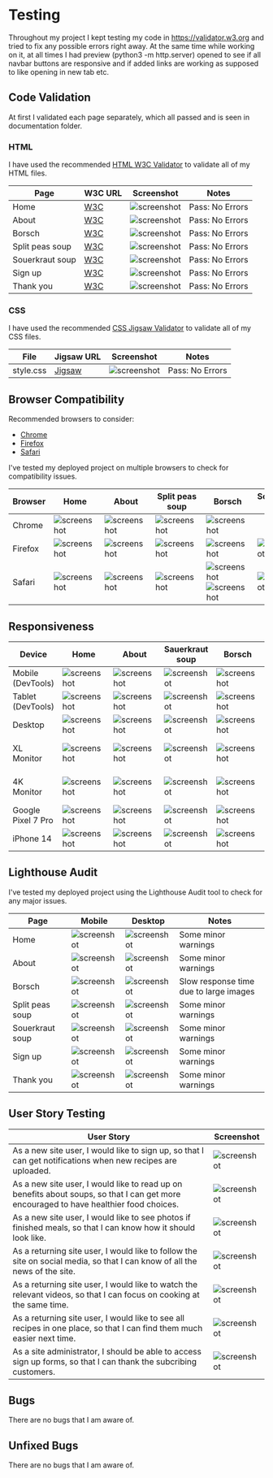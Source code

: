 # Testing




Throughout my project I kept testing my code in https://validator.w3.org and tried to fix any possible errors right away. At the same time while working on it, at all times I had preview (python3 -m http.server) opened to see if all navbar buttons are responsive and if added links are working as supposed to like opening in new tab etc.


## Code Validation

At first I validated each page separately, which all passed and is seen in documentation folder.

### HTML

I have used the recommended [HTML W3C Validator](https://validator.w3.org) to validate all of my HTML files.


| Page | W3C URL | Screenshot | Notes |
| --- | --- | --- | --- |
| Home | [W3C](https://validator.w3.org/nu/?doc=https%3A%2F%2FBoka-Krista.github.io%2FHealthy-warming-soups%2Findex.html) | ![screenshot](documentation/TESTING.md/index.png) | Pass: No Errors |
| About | [W3C](https://validator.w3.org/nu/?doc=https%3A%2F%2FBoka-Krista.github.io%2FHealthy-warming-soups%2Fabout.html) | ![screenshot](documentation/TESTING.md/about.png) | Pass: No Errors |
| Borsch | [W3C](https://validator.w3.org/nu/?doc=https%3A%2F%2FBoka-Krista.github.io%2FHealthy-warming-soups%2Fborsch.html) | ![screenshot](documentation/TESTING.md/borsch.png) | Pass: No Errors |
| Split peas soup | [W3C](https://validator.w3.org/nu/?doc=https%3A%2F%2FBoka-Krista.github.io%2FHealthy-warming-soups%2Fsplit-peas-soup.html) | ![screenshot](documentation/TESTING.md/split-peas-soup.png) | Pass: No Errors |
| Souerkraut soup | [W3C](https://validator.w3.org/nu/?doc=https%3A%2F%2FBoka-Krista.github.io%2FHealthy-warming-soups%2Fsouerkraut-soup.html) | ![screenshot](documentation/TESTING.md/souerkraut.png) | Pass: No Errors |
| Sign up | [W3C](https://validator.w3.org/nu/?doc=https%3A%2F%2FBoka-Krista.github.io%2FHealthy-warming-soups%2Fsign-up.html) | ![screenshot](documentation/TESTING.md/sign-up.png) |  Pass: No Errors|
| Thank you | [W3C](https://validator.w3.org/nu/?doc=https%3A%2F%2FBoka-Krista.github.io%2FHealthy-warming-soups%2Fthank-you.html) | ![screenshot](documentation/TESTING.md/thank-you.png) | Pass: No Errors |

### CSS

I have used the recommended [CSS Jigsaw Validator](https://jigsaw.w3.org/css-validator) to validate all of my CSS files.


| File | Jigsaw URL | Screenshot | Notes |
| --- | --- | --- | --- |
| style.css | [Jigsaw](https://jigsaw.w3.org/css-validator/validator?uri=https%3A%2F%2FBoka-Krista.github.io%2FHealthy-warming-soups) | ![screenshot](documentation/TESTING.md/css.png) | Pass: No Errors |


## Browser Compatibility


Recommended browsers to consider:
- [Chrome](https://www.google.com/chrome)
- [Firefox](https://www.mozilla.org/firefox)
- [Safari](https://support.apple.com/downloads/safari)



I've tested my deployed project on multiple browsers to check for compatibility issues.

| Browser | Home | About | Split peas soup | Borsch |  Souerkraut soup | Sign up | Thank you note| Notes |
| --- | --- | --- | --- | --- | --- | --- | --- | --- |
| Chrome | ![screenshot](documentation/TESTING.md/google-chrome.png)| ![screenshot](documentation/TESTING.md/chrome-about.png) | ![screenshot](documentation/TESTING.md/chrome-split-peas.png) | ![screenshot](documentation/TESTING.md/chrome-borsch.png) | |![screenshot](documentation/TESTING.md/chrome-souerkraut-soup.png) |  ![screenshot](documentation/TESTING.md/chrome-sign-up.png) | ![screenshot](documentation/TESTING.md/chrome-thank-you.png) | Works as expected |
| Firefox | ![screenshot](documentation/TESTING.md/firefox.png) | ![screenshot](documentation/TESTING.md/firefox-about.png) | ![screenshot](documentation/TESTING.md/firefox-split-peas-soup.png) | ![screenshot](documentation/TESTING.md/firefox-borsch.png) |![screenshot](documentation/TESTING.md/firefox-souerkraut-soup.png) |![screenshot](documentation/TESTING.md/firefox-sign-up.png) |![screenshot](documentation/TESTING.md/firefox-thank-you.png) | Works as expected |
| Safari | ![screenshot](documentation/TESTING.md/safari.png) | ![screenshot](documentation/TESTING.md/safari-about.png) | ![screenshot](documentation/TESTING.md/safari-split-peas.png) | ![screenshot](documentation/TESTING.md/safari-borsch.png)![screenshot](documentation/TESTING.md/safari-souerkraut.png) |![screenshot](documentation/TESTING.md/safari-sign-up.png) | ![screenshot](documentation/TESTING.md/safari-thank-you.png) | Minor CSS differences |

## Responsiveness



| Device | Home | About | Sauerkraut soup | Borsch | Split peas soup | Sign up | Thank you note | Notes |
| --- | --- | --- | --- | --- | --- | --- | --- | --- |
| Mobile (DevTools) | ![screenshot](documentation/TESTING.md/mobile-home.png) | ![screenshot](documentation/TESTING.md/mobile-about.png) | ![screenshot](documentation/TESTING.md/mobile-souerkraut.png) | ![screenshot](documentation/TESTING.md/mobile-borsch.png) |![screenshot](documentation/TESTING.md/mobile-split-peas.png) | ![screenshot](documentation/TESTING.md/mobile-signup.png) |![screenshot](documentation/TESTING.md/mobile-thankyou.png) | Works as expected |
| Tablet (DevTools) | ![screenshot](documentation/TESTING.md/tablet-home.png) | ![screenshot](documentation/TESTING.md/tablet-about.png) | ![screenshot](documentation/TESTING.md/tablet-souerkraut.png) | ![screenshot](documentation/TESTING.md/tablet-borsch.png) |![screenshot](documentation/TESTING.md/tablet-split-peas.png) |![screenshot](documentation/TESTING.md/tablet-signup.png) |![screenshot](documentation/TESTING.md/tablet-thankyou.png) | Works as expected |
| Desktop | ![screenshot](documentation/TESTING.md/google-chrome.png) | ![screenshot](documentation/TESTING.md/chrome-about.png) | ![screenshot](documentation/TESTING.md/chrome-souerkraut-soup.png) | ![screenshot](documentation/TESTING.md/chrome-borsch.png) |![screenshot](documentation/TESTING.md/chrome-split-peas.png) |![screenshot](documentation/TESTING.md/chrome-sign-up.png) |![screenshot](documentation/TESTING.md/chrome-thank-you.png) | Works as expected |
| XL Monitor | ![screenshot](documentation/TESTING.md/xl-home.png) | ![screenshot](documentation/TESTING.md/xl-about.png) | ![screenshot](documentation/TESTING.md/xl-souerkraut.png) | ![screenshot](documentation/TESTING.md/xl-borsch.png) | ![screenshot](documentation/TESTING.md/xl-split-peas.png) |![screenshot](documentation/TESTING.md/xl-signup.png) |![screenshot](documentation/TESTING.md/xl-thank-you.png) | Scaling starts to stretch |
| 4K Monitor | ![screenshot](documentation/TESTING.md/4K-home.png) | ![screenshot](documentation/TESTING.md/4K-about.png) | ![screenshot](documentation/TESTING.md/4K-soerkraut.png) | ![screenshot](documentation/TESTING.md/4K-borsch.png) |![screenshot](documentation/TESTING.md/4K-split-peas.png) |![screenshot](documentation/TESTING.md/4K-signup.png) |![screenshot](documentation/TESTING.md/4K-thsnkyou.png) | Noticeable scaling issues |
| Google Pixel 7 Pro | ![screenshot](documentation/TESTING.md/pixel7pro-home.png) | ![screenshot](documentation/TESTING.md/pixel7pro-about.png) | ![screenshot](documentation/TESTING.md/pixel7pro-souerkraut.png) | ![screenshot](documentation/TESTING.md/pixel7pro-borsch.png) |![screenshot](documentation/TESTING.md/pixel7pro-split-peas.png) |![screenshot](documentation/TESTING.md/pixel7pro-signup.png) |![screenshot](documentation/TESTING.md/pixel7pro-thankyou.png) | Works as expected |
| iPhone 14 | ![screenshot](documentation/TESTING.md/iphone-home.png) | ![screenshot](documentation/TESTING.md/iphone-about.png) | ![screenshot](documentation/TESTING.md/iphone-souerkraut.png) | ![screenshot](documentation/TESTING.md/iphone-borsch.png) |![screenshot](documentation/TESTING.md/iphone-split-peas.png) |![screenshot](documentation/TESTING.md/iphone-signup.png) |![screenshot](documentation/TESTING.md/iphone-thankyou.png) | Works as expected |


## Lighthouse Audit

I've tested my deployed project using the Lighthouse Audit tool to check for any major issues.

| Page | Mobile | Desktop | Notes |
| --- | --- | --- | --- | 
| Home | ![screenshot](documentation/TESTING.md/lighthouse-mobile-home.png) | ![screenshot](documentation/TESTING.md/lighthouse-desktop-home.png) | Some minor warnings |
| About | ![screenshot](documentation/TESTING.md/lighthouse-mobile-about.png) | ![screenshot](documentation/TESTING.md/lighthouse-desktop-about.png) | Some minor warnings |
| Borsch| ![screenshot](documentation/TESTING.md/lighthouse-mobile-borsch.png) | ![screenshot](documentation/TESTING.md/lighthouse-desktop-borsch.png) | Slow response time due to large images |
| Split peas soup | ![screenshot](documentation/TESTING.md/lighthouse-mobile-split-peas.png) | ![screenshot](documentation/TESTING.md/lighthouse-desktop-split-peas.png) | Some minor warnings |
| Souerkraut soup | ![screenshot](documentation/TESTING.md/lighthouse-mobile-souerkraut.png) | ![screenshot](documentation/TESTING.md/lighthouse-desktop-souerkraut.png) | Some minor warnings |
| Sign up | ![screenshot](documentation/TESTING.md/lighthouse-mobile-signup.png) | ![screenshot](documentation/TESTING.md/lighthouse-desktop-signup.png) | Some minor warnings |
| Thank you | ![screenshot](documentation/TESTING.md/lighthouse-mobile-thankyou.png) | ![screenshot](documentation/TESTING.md/lighthouse-mobile-thankyou.png) | Some minor warnings |

## User Story Testing



| User Story | Screenshot |
| --- | --- | 
| As a new site user, I would like to sign up, so that I can get notifications when new recipes are uploaded. | ![screenshot](documentation/features/signing-up-feature.png) |
| As a new site user, I would like to read up on benefits about soups, so that I can get more encouraged to have healthier food choices. | ![screenshot](documentation/features/button-for-additional-information-feature.png) |
| As a new site user, I would like to see photos if finished meals, so that I can know how it should look like. | ![screenshot](documentation/features/image-feature.png) |
| As a returning site user, I would like to follow the site on social media, so that I can know of all the news of the site. | ![screenshot](documentation/features/footer-feature.png) |
| As a returning site user, I would like to watch the relevant videos, so that I can focus on cooking at the same time. | ![screenshot](documentation/features/button-for-video-tutorial-feature.png) |
| As a returning site user, I would like to see all recipes in one place, so that I can find them much easier next time. | ![screenshot](documentation/features/nav-bar-feature.png) |
| As a site administrator, I should be able to access sign up forms, so that I can thank the subcribing customers. | ![screenshot](documentation/features/thank-you-note-feature.png) |


## Bugs

There are no bugs that I am aware of.

## Unfixed Bugs

There are no bugs that I am aware of.
